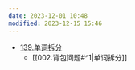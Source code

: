```yaml
---
date: 2023-12-01 10:48
modified: 2023-12-15 15:46
---
```

- [139.单词拆分](https://leetcode.cn/problems/word-break/)
	- [[002.背包问题#^1|单词拆分]]
